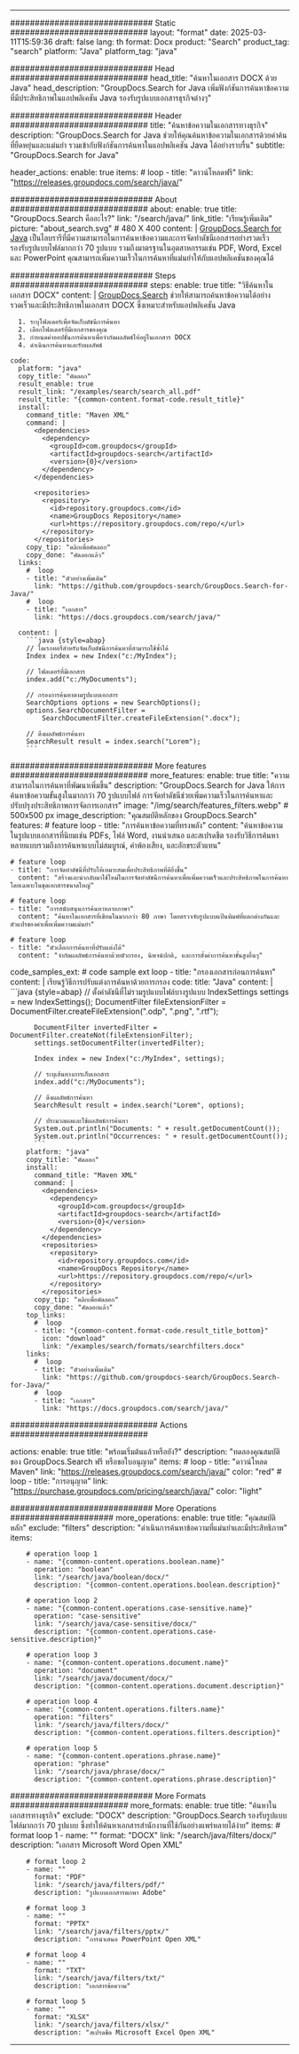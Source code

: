
---
############################# Static ############################
layout: "format"
date:  2025-03-11T15:59:36
draft: false
lang: th
format: Docx
product: "Search"
product_tag: "search"
platform: "Java"
platform_tag: "java"

############################# Head ############################
head_title: "ค้นหาในเอกสาร DOCX ด้วย Java"
head_description: "GroupDocs.Search for Java เพิ่มฟังก์ชันการค้นหาข้อความที่มีประสิทธิภาพในแอปพลิเคชัน Java รองรับรูปแบบเอกสารธุรกิจต่างๆ"

############################# Header ############################
title: "ค้นหาข้อความในเอกสารทางธุรกิจ" 
description: "GroupDocs.Search for Java ช่วยให้คุณค้นหาข้อความในเอกสารด้วยคำค้นที่ยืดหยุ่นและแม่นยำ รวมเข้ากับฟังก์ชันการค้นหาในแอปพลิเคชัน Java ได้อย่างราบรื่น"
subtitle: "GroupDocs.Search for Java" 

header_actions:
  enable: true
  items:
    #  loop
    - title: "ดาวน์โหลดฟรี"
      link: "https://releases.groupdocs.com/search/java/"
      
############################# About ############################
about:
    enable: true
    title: "GroupDocs.Search คืออะไร?"
    link: "/search/java/"
    link_title: "เรียนรู้เพิ่มเติม"
    picture: "about_search.svg" # 480 X 400
    content: |
       [GroupDocs.Search for Java](/search/java/) เป็นไลบรารีที่มีความสามารถในการค้นหาข้อความและการจัดทำดัชนีเอกสารอย่างรวดเร็ว รองรับรูปแบบไฟล์มากกว่า 70 รูปแบบ รวมถึงมาตรฐานในอุตสาหกรรมเช่น PDF, Word, Excel และ PowerPoint คุณสามารถเพิ่มความเร็วในการค้นหาที่แม่นยำให้กับแอปพลิเคชันของคุณได้

############################# Steps ############################
steps:
    enable: true
    title: "วิธีค้นหาในเอกสาร DOCX"
    content: |
      [GroupDocs.Search](/search/java/) ช่วยให้สามารถค้นหาข้อความได้อย่างรวดเร็วและมีประสิทธิภาพในเอกสาร DOCX ซึ่งเหมาะสำหรับแอปพลิเคชัน Java
      
      1. ระบุโฟลเดอร์เพื่อจัดเก็บดัชนีการค้นหา
      2. เลือกโฟลเดอร์ที่มีเอกสารของคุณ
      3. กำหนดค่าออปชั่นการค้นหาเพื่อจำกัดผลลัพธ์ให้อยู่ในเอกสาร DOCX
      4. ดำเนินการค้นหาและรับผลลัพธ์
   
    code:
      platform: "java"
      copy_title: "คัดลอก"
      result_enable: true
      result_link: "/examples/search/search_all.pdf"
      result_title: "{common-content.format-code.result_title}"
      install:
        command_title: "Maven XML"
        command: |
          <dependencies>
            <dependency>
              <groupId>com.groupdocs</groupId>
              <artifactId>groupdocs-search</artifactId>
              <version>{0}</version>
            </dependency>
          </dependencies>

          <repositories>
            <repository>
              <id>repository.groupdocs.com</id>
              <name>GroupDocs Repository</name>
              <url>https://repository.groupdocs.com/repo/</url>
            </repository>
          </repositories>
        copy_tip: "คลิกเพื่อคัดลอก"
        copy_done: "คัดลอกแล้ว"
      links:
        #  loop
        - title: "ตัวอย่างเพิ่มเติม"
          link: "https://github.com/groupdocs-search/GroupDocs.Search-for-Java/"
        #  loop
        - title: "เอกสาร"
          link: "https://docs.groupdocs.com/search/java/"
          
      content: |
        ```java {style=abap}
        // ไดเรกทอรีสำหรับจัดเก็บดัชนีการค้นหาที่สามารถใช้ซ้ำได้
        Index index = new Index("c:/MyIndex");

        // โฟลเดอร์ที่มีเอกสาร
        index.add("c:/MyDocuments");

        // กรองการค้นหาตามรูปแบบเอกสาร
        SearchOptions options = new SearchOptions();
        options.SearchDocumentFilter = 
            SearchDocumentFilter.createFileExtension(".docx");

        // ดึงผลลัพธ์การค้นหา
        SearchResult result = index.search("Lorem");
        ```            

############################# More features ############################
more_features:
  enable: true
  title: "ความสามารถในการค้นหาที่พัฒนาเพิ่มขึ้น"
  description: "GroupDocs.Search for Java ให้การค้นหาข้อความขั้นสูงในมากกว่า 70 รูปแบบไฟล์ การจัดทำดัชนีช่วยเพิ่มความเร็วในการค้นหาและปรับปรุงประสิทธิภาพการจัดการเอกสาร"
  image: "/img/search/features_filters.webp" # 500x500 px
  image_description: "คุณสมบัติหลักของ GroupDocs.Search"
  features:
    # feature loop
    - title: "การค้นหาข้อความที่ทรงพลัง"
      content: "ค้นหาข้อความในรูปแบบเอกสารที่นิยมเช่น PDFs, ไฟล์ Word, งานนำเสนอ และสเปรดชีต รองรับวิธีการค้นหาหลายแบบรวมถึงการค้นหาแบบไม่สมบูรณ์, คำพ้องเสียง, และอักขระตัวแทน"

    # feature loop
    - title: "การจัดทำดัชนีที่ปรับให้เหมาะสมเพื่อประสิทธิภาพที่ดียิ่งขึ้น"
      content: "สร้างและนำกลับมาใช้ใหม่ในการจัดทำดัชนีการค้นหาเพื่อเพิ่มความเร็วและประสิทธิภาพในการค้นหา โดยเฉพาะในชุดเอกสารขนาดใหญ่"

    # feature loop
    - title: "การสนับสนุนการค้นหาหลายภาษา"
      content: "ค้นหาในเอกสารที่เขียนในมากกว่า 80 ภาษา โดยตรวจจับรูปแบบแป้นพิมพ์ที่แตกต่างกันและตัวแปรของคำเพื่อเพิ่มความแม่นยำ"

    # feature loop
    - title: "ตัวเลือกการค้นหาที่ปรับแต่งได้"
      content: "จำกัดผลลัพธ์การค้นหาด้วยตัวกรอง, นิพจน์ปกติ, และการตั้งค่าการค้นหาขั้นสูงอื่นๆ"
      
  code_samples_ext:
    # code sample ext loop
    - title: "กรองเอกสารก่อนการค้นหา"
      content: |
        เรียนรู้วิธีการปรับแต่งการค้นหาด้วยการกรอง
      code:
        title: "Java"
        content: |
          ```java {style=abap}
          // ตั้งค่าดัชนีที่ไม่รวมรูปแบบไฟล์บางรูปแบบ
          IndexSettings settings = new IndexSettings();
          DocumentFilter fileExtensionFilter = 
            DocumentFilter.createFileExtension(".odp", ".png", ".rtf");

          DocumentFilter invertedFilter = DocumentFilter.createNot(fileExtensionFilter);
          settings.setDocumentFilter(invertedFilter);

          Index index = new Index("c:/MyIndex", settings);
              
          // ระบุเส้นทางการเก็บเอกสาร
          index.add("c:/MyDocuments");

          // ดึงผลลัพธ์การค้นหา
          SearchResult result = index.search("Lorem", options);
          
          // ประมวลผลและใช้ผลลัพธ์การค้นหา
          System.out.println("Documents: " + result.getDocumentCount());
          System.out.println("Occurrences: " + result.getDocumentCount());
          ```
        platform: "java"
        copy_title: "คัดลอก"
        install:
          command_title: "Maven XML"
          command: |
            <dependencies>
              <dependency>
                <groupId>com.groupdocs</groupId>
                <artifactId>groupdocs-search</artifactId>
                <version>{0}</version>
              </dependency>
            </dependencies>
            <repositories>
              <repository>
                <id>repository.groupdocs.com</id>
                <name>GroupDocs Repository</name>
                <url>https://repository.groupdocs.com/repo/</url>
              </repository>
            </repositories>
          copy_tip: "คลิกเพื่อคัดลอก"
          copy_done: "คัดลอกแล้ว"
        top_links:
          #  loop
          - title: "{common-content.format-code.result_title_bottom}"
            icon: "download"
            link: "/examples/search/formats/searchfilters.docx"
        links:
          #  loop
          - title: "ตัวอย่างเพิ่มเติม"
            link: "https://github.com/groupdocs-search/GroupDocs.Search-for-Java/"
          #  loop
          - title: "เอกสาร"
            link: "https://docs.groupdocs.com/search/java/"
            

            


############################## Actions ############################

actions:
  enable: true
  title: "พร้อมเริ่มต้นแล้วหรือยัง?"
  description: "ทดลองคุณสมบัติของ GroupDocs.Search ฟรี หรือขอใบอนุญาต"
  items:
    #  loop
    - title: "ดาวน์โหลด Maven"
      link: "https://releases.groupdocs.com/search/java/"
      color: "red"
        #  loop
    - title: "การอนุญาต"
      link: "https://purchase.groupdocs.com/pricing/search/java/"
      color: "light"


############################# More Operations #####################
more_operations:
    enable: true
    title: "คุณสมบัติหลัก"
    exclude: "filters"
    description: "ดำเนินการค้นหาข้อความที่แม่นยำและมีประสิทธิภาพ"
    items: 
          
        # operation loop 1
        - name: "{common-content.operations.boolean.name}"
          operation: "boolean"
          link: "/search/java/boolean/docx/"
          description: "{common-content.operations.boolean.description}"

        # operation loop 2
        - name: "{common-content.operations.case-sensitive.name}"
          operation: "case-sensitive"
          link: "/search/java/case-sensitive/docx/"
          description: "{common-content.operations.case-sensitive.description}"

        # operation loop 3
        - name: "{common-content.operations.document.name}"
          operation: "document"
          link: "/search/java/document/docx/"
          description: "{common-content.operations.document.description}"

        # operation loop 4
        - name: "{common-content.operations.filters.name}"
          operation: "filters"
          link: "/search/java/filters/docx/"
          description: "{common-content.operations.filters.description}"

        # operation loop 5
        - name: "{common-content.operations.phrase.name}"
          operation: "phrase"
          link: "/search/java/phrase/docx/"
          description: "{common-content.operations.phrase.description}"
          
        
          
############################# More Formats ########################
more_formats:
    enable: true
    title: "ค้นหาในเอกสารทางธุรกิจ"
    exclude: "DOCX"
    description: "GroupDocs.Search รองรับรูปแบบไฟล์มากกว่า 70 รูปแบบ ซึ่งทำให้ค้นหาเอกสารสำนักงานที่ใช้กันอย่างแพร่หลายได้ง่าย"
    items: 
        # format loop 1
        - name: ""
          format: "DOCX"
          link: "/search/java/filters/docx/"
          description: "เอกสาร Microsoft Word Open XML"
          
        # format loop 2
        - name: ""
          format: "PDF"
          link: "/search/java/filters/pdf/"
          description: "รูปแบบเอกสารพกพา Adobe"
          
        # format loop 3
        - name: ""
          format: "PPTX"
          link: "/search/java/filters/pptx/"
          description: "การนำเสนอ PowerPoint Open XML"

        # format loop 4
        - name: ""
          format: "TXT"
          link: "/search/java/filters/txt/"
          description: "เอกสารข้อความ"
          
        # format loop 5
        - name: ""
          format: "XLSX"
          link: "/search/java/filters/xlsx/"
          description: "สเปรดชีต Microsoft Excel Open XML"
  

---
